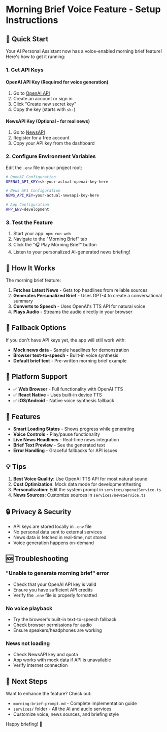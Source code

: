 # Morning Brief Voice Feature - Setup Instructions

## 🚀 Quick Start

Your AI Personal Assistant now has a voice-enabled morning brief feature! Here's how to get it running:

### 1. Get API Keys

#### OpenAI API Key (Required for voice generation)
1. Go to [OpenAI API](https://platform.openai.com/api-keys)
2. Create an account or sign in
3. Click "Create new secret key"
4. Copy the key (starts with `sk-`)

#### NewsAPI Key (Optional - for real news)
1. Go to [NewsAPI](https://newsapi.org/register)
2. Register for a free account
3. Copy your API key from the dashboard

### 2. Configure Environment Variables

Edit the `.env` file in your project root:

```bash
# OpenAI Configuration
OPENAI_API_KEY=sk-your-actual-openai-key-here

# News API Configuration  
NEWS_API_KEY=your-actual-newsapi-key-here

# App Configuration
APP_ENV=development
```

### 3. Test the Feature

1. Start your app: `npm run web`
2. Navigate to the "Morning Brief" tab
3. Click the "🎧 Play Morning Brief" button
4. Listen to your personalized AI-generated news briefing!

## 🎯 How It Works

The morning brief feature:

1. **Fetches Latest News** - Gets top headlines from reliable sources
2. **Generates Personalized Brief** - Uses GPT-4 to create a conversational summary
3. **Converts to Speech** - Uses OpenAI's TTS API for natural voice
4. **Plays Audio** - Streams the audio directly in your browser

## 🔧 Fallback Options

If you don't have API keys yet, the app will still work with:
- **Mock news data** - Sample headlines for demonstration
- **Browser text-to-speech** - Built-in voice synthesis
- **Default brief text** - Pre-written morning brief example

## 📱 Platform Support

- ✅ **Web Browser** - Full functionality with OpenAI TTS
- ✅ **React Native** - Uses built-in device TTS
- ✅ **iOS/Android** - Native voice synthesis fallback

## 🎨 Features

- **Smart Loading States** - Shows progress while generating
- **Voice Controls** - Play/pause functionality
- **Live News Headlines** - Real-time news integration
- **Brief Text Preview** - See the generated text
- **Error Handling** - Graceful fallbacks for API issues

## 💡 Tips

1. **Best Voice Quality**: Use OpenAI TTS API for most natural sound
2. **Cost Optimization**: Mock data mode for development/testing
3. **Personalization**: Edit the system prompt in `services/openaiService.ts`
4. **News Sources**: Customize sources in `services/newsService.ts`

## 🔒 Privacy & Security

- API keys are stored locally in `.env` file
- No personal data sent to external services
- News data is fetched in real-time, not stored
- Voice generation happens on-demand

## 🆘 Troubleshooting

### "Unable to generate morning brief" error
- Check that your OpenAI API key is valid
- Ensure you have sufficient API credits
- Verify the `.env` file is properly formatted

### No voice playback
- Try the browser's built-in text-to-speech fallback
- Check browser permissions for audio
- Ensure speakers/headphones are working

### News not loading
- Check NewsAPI key and quota
- App works with mock data if API is unavailable
- Verify internet connection

## 🚀 Next Steps

Want to enhance the feature? Check out:
- `morning-brief-prompt.md` - Complete implementation guide
- `services/` folder - All the AI and audio services
- Customize voice, news sources, and briefing style

Happy briefing! 🌅
